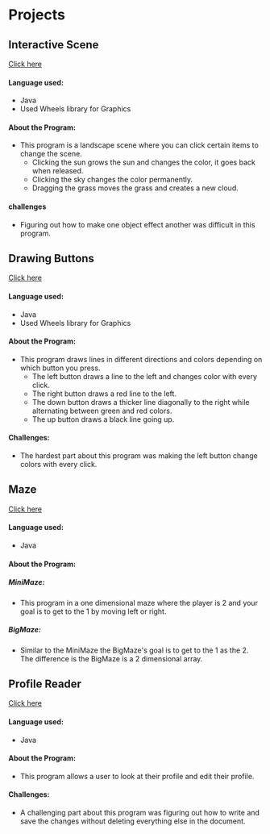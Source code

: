 # Projects

## Interactive Scene
[Click here](https://github.com/miatroiano/InteractiveScene)
#### Language used:
- Java
- Used Wheels library for Graphics

#### About the Program:
- This program is a landscape scene where you can click certain items to change the scene.
  - Clicking the sun grows the sun and changes the color, it goes back when released.
  - Clicking the sky changes the color permanently.
  - Dragging the grass moves the grass and creates a new cloud.

#### challenges
- Figuring out how to make one object effect another was difficult in this program.

## Drawing Buttons
[Click here](https://github.com/miatroiano/Drawing-buttons-)
#### Language used:
- Java
- Used Wheels library for Graphics

#### About the Program:
- This program draws lines in different directions and colors depending on which button you press.
  - The left button draws a line to the left and changes color with every click.
  - The right button draws a red line to the left.
  - The down button draws a thicker line diagonally to the right while alternating between green and red colors.
  - The up button draws a black line going up.

#### Challenges:
- The hardest part about this program was making the left button change colors with every click.

## Maze
[Click here](https://github.com/miatroiano/Maze)
#### Language used:
- Java

#### About the Program:
##### MiniMaze:
  - This program in a one dimensional maze where the player is 2 and your goal is to get to the 1 by moving left or right.
##### BigMaze:
  - Similar to the MiniMaze the BigMaze's goal is to get to the 1 as the 2. The difference is the BigMaze is a 2 dimensional array.

## Profile Reader
[Click here](https://github.com/miatroiano/ProfileReader)
#### Language used:
- Java

#### About the Program:
- This program allows a user to look at their profile and edit their profile.

#### Challenges:
-  A challenging part about this program was figuring out how to write and save the changes without deleting everything else in the document.
